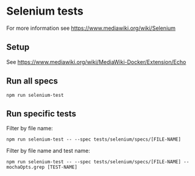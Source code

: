 # Selenium tests

For more information see https://www.mediawiki.org/wiki/Selenium

## Setup

See https://www.mediawiki.org/wiki/MediaWiki-Docker/Extension/Echo

## Run all specs

    npm run selenium-test

## Run specific tests

Filter by file name:

    npm run selenium-test -- --spec tests/selenium/specs/[FILE-NAME]

Filter by file name and test name:

    npm run selenium-test -- --spec tests/selenium/specs/[FILE-NAME] --mochaOpts.grep [TEST-NAME]